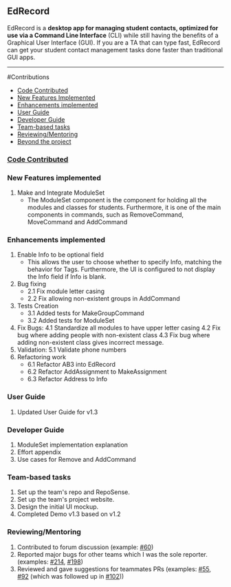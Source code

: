## **EdRecord**
EdRecord is a **desktop app for managing student contacts, optimized for use via a Command Line Interface** (CLI) while still having the benefits of a Graphical User Interface (GUI). If you are a TA that can type fast, EdRecord can get your student contact management tasks done faster than traditional GUI apps.

---
#Contributions
* [Code Contributed](#code-contributed)
* [New Features Implemented](#new-features-implemented)
* [Enhancements implemented](#enhancements-implemented)
* [User Guide](#user-guide)
* [Developer Guide](#developer-guide)
* [Team-based tasks](#team-based-tasks)
* [Reviewing/Mentoring](#reviewingmentoring)
* [Beyond the project](#beyond-the-project)

### [Code Contributed](https://nus-cs2103-ay2122s1.github.io/tp-dashboard/?search=&sort=groupTitle&sortWithin=title&since=2021-09-17&timeframe=commit&mergegroup=&groupSelect=groupByRepos&breakdown=false&tabOpen=true&tabType=authorship&tabAuthor=FergusMok&tabRepo=AY2122S1-CS2103-W14-3%2Ftp%5Bmaster%5D&authorshipIsMergeGroup=false&authorshipFileTypes=docs~functional-code~test-code~other&authorshipIsBinaryFileTypeChecked=false)
### New Features implemented
1. Make and Integrate ModuleSet
    * The ModuleSet component is the component for holding all the modules and classes for students. Furthermore, it is one of the main components in commands, such as RemoveCommand, MoveCommand and AddCommand
### Enhancements implemented
1. Enable Info to be optional field
    * This allows the user to choose whether to specify Info, matching the behavior for Tags. Furthermore, the UI is configured to not display the Info field if Info is blank.
2. Bug fixing
    * 2.1 Fix module letter casing
    * 2.2 Fix allowing non-existent groups in AddCommand
3. Tests Creation
    * 3.1 Added tests for MakeGroupCommand
    * 3.2 Added tests for ModuleSet
4. Fix Bugs:
	4.1 Standardize all modules to have upper letter casing 
	4.2 Fix bug where adding people with non-existent class 
	4.3 Fix bug where adding non-existent class gives incorrect message.
5. Validation:
	5.1 Validate phone numbers
6. Refactoring work
    * 6.1 Refactor AB3 into EdRecord
    * 6.2 Refactor AddAssignment to MakeAssignment
    * 6.3 Refactor Address to Info
### User Guide
1. Updated User Guide for v1.3 
### Developer Guide
1. ModuleSet implementation explanation
2. Effort appendix
3. Use cases for Remove and AddCommand
### Team-based tasks
1. Set up the team's repo and RepoSense.
2. Set up the team's project website.
3. Design the initial UI mockup.
4. Completed Demo v1.3 based on v1.2
### Reviewing/Mentoring
1. Contributed to forum discussion (example: [#60](https://github.com/nus-cs2103-AY2122S1/forum/issues/60))
2. Reported major bugs for other teams which I was the sole reporter. (examples: [#214](https://github.com/AY2122S1-CS2103T-F11-1/tp/issues/214), [#198](https://github.com/AY2122S1-CS2103T-F11-1/tp/issues/198))
3. Reviewed and gave suggestions for teammates PRs (examples: [#55](https://github.com/AY2122S1-CS2103-W14-3/tp/pull/55), [#92](https://github.com/AY2122S1-CS2103-W14-3/tp/pull/92) (which was followed up in [#102](https://github.com/AY2122S1-CS2103-W14-3/tp/pull/102)))
